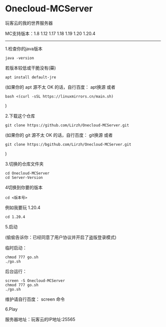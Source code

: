 # Onecloud-MCServer

玩客云的我的世界服务器



MC支持版本：1.8  1.12  1.17  1.18  1.19  1.20  1.20.4

------

1.检查你的java版本

```
java -version
```

若版本较低或干脆没有(~~菜~~)

```
apt install default-jre
```

(如果你的 apt 源不太 OK 的话，自行百度： apt换源  或者 

```
bash <(curl -sSL https://linuxmirrors.cn/main.sh)
```

)

2.下载这个仓库

```
git clone https://github.com/Lirzh/Onecloud-MCServer.git
```

(如果你的 git 源不太 OK 的话，自行百度： git换源  或者 

```
git clone https://bgithub.com/Lirzh/Onecloud-MCServer.git
```

)

3.切换的仓库文件夹

```
cd Onecloud-MCServer
cd Server-Version
```

4切换到你要的版本

```
cd <版本号>
```

例如我要玩 1.20.4

```
cd 1.20.4
```

5.启动

(偷偷告诉你：已经同意了用户协议并开启了盗版登录模式)

临时启动：

```
chmod 777 go.sh
./go.sh
```

后台运行：

```
screen -S Onecloud-MCServer
chmod 777 go.sh
./go.sh
```

维护请自行百度： screen 命令

6.Play

服务器地址：玩客云的IP地址:25565